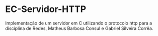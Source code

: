 # EC-Servidor-HTTP
Implementação de um servidor em C utilizando o protocolo http para a disciplina de Redes,
Matheus Barbosa Consul e Gabriel Silveira Corrêa.
